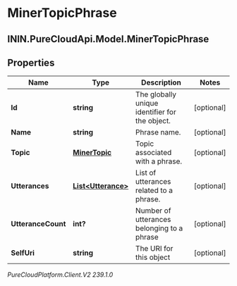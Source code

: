 # MinerTopicPhrase

## ININ.PureCloudApi.Model.MinerTopicPhrase

## Properties

|Name | Type | Description | Notes|
|------------ | ------------- | ------------- | -------------|
| **Id** | **string** | The globally unique identifier for the object. | [optional] |
| **Name** | **string** | Phrase name. | [optional] |
| **Topic** | [**MinerTopic**](MinerTopic) | Topic associated with a phrase. | [optional] |
| **Utterances** | [**List&lt;Utterance&gt;**](Utterance) | List of utterances related to a phrase. | [optional] |
| **UtteranceCount** | **int?** | Number of utterances belonging to a phrase | [optional] |
| **SelfUri** | **string** | The URI for this object | [optional] |



_PureCloudPlatform.Client.V2 239.1.0_
